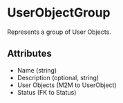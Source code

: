 # UserObjectGroup

Represents a group of User Objects.

## Attributes

* Name (string)
* Description (optional, string)
* User Objects (M2M to UserObject)
* Status (FK to Status)
